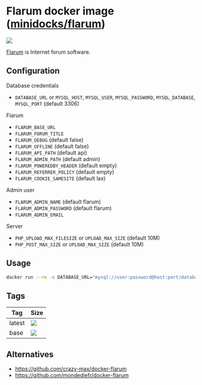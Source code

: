 Flarum docker image ([minidocks/flarum](https://hub.docker.com/r/minidocks/flarum))
===================================================================================

![](https://camo.githubusercontent.com/3f93c6ca5b95a88a9c516bde29bc6d092cec6c9a67dbe39e537b1bb5b07d2e57/68747470733a2f2f666c6172756d2e6f72672f6173736574732f696d672f6c6f676f2e706e67)

[Flarum](https://flarum.org/) is Internet forum software.

Configuration
-------------

Database credentials

-   `DATABASE_URL` or `MYSQL_HOST`, `MYSQL_USER`, `MYSQL_PASSWORD`,
    `MYSQL_DATABASE`, `MYSQL_PORT` (default 3306)

Flarum

-   `FLARUM_BASE_URL`
-   `FLARUM_FORUM_TITLE`
-   `FLARUM_DEBUG` (default false)
-   `FLARUM_OFFLINE` (default false)
-   `FLARUM_API_PATH` (default api)
-   `FLARUM_ADMIN_PATH` (default admin)
-   `FLARUM_POWEREDBY_HEADER` (default empty)
-   `FLARUM_REFERRER_POLICY` (default empty)
-   `FLARUM_COOKIE_SAMESITE` (default lax)

Admin user

-   `FLARUM_ADMIN_NAME` (default flarum)
-   `FLARUM_ADMIN_PASSWORD` (default flarum)
-   `FLARUM_ADMIN_EMAIL`

Server

-   `PHP_UPLOAD_MAX_FILESIZE` or `UPLOAD_MAX_SIZE` (default 10M)
-   `PHP_POST_MAX_SIZE` or `UPLOAD_MAX_SIZE` (default 10M)

Usage
-----

```bash
docker run --rm -e DATABASE_URL="mysql://user:password@host:port/database" -p 8000:8000 minidocks/flarum
```

Tags
----

| Tag    | Size                                                                                                           |
|--------|----------------------------------------------------------------------------------------------------------------|
| latest | ![](https://img.shields.io/docker/image-size/minidocks/flarum/latest?style=flat-square&logo=docker&label=size) |
| base   | ![](https://img.shields.io/docker/image-size/minidocks/flarum/base?style=flat-square&logo=docker&label=size)   |

Alternatives
------------

-   https://github.com/crazy-max/docker-flarum
-   https://github.com/mondediefr/docker-flarum

